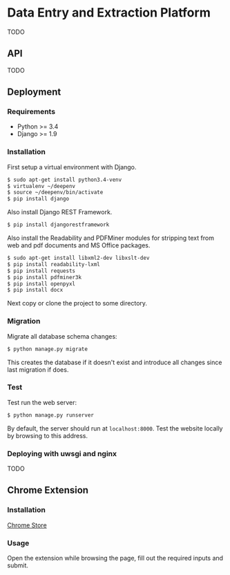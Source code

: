 # Data Entry and Extraction Platform

TODO

## API

TODO

## Deployment

### Requirements

* Python >= 3.4
* Django >= 1.9

### Installation

First setup a virtual environment with Django.

```bash
$ sudo apt-get install python3.4-venv
$ virtualenv ~/deepenv
$ source ~/deepenv/bin/activate
$ pip install django
```

Also install Django REST Framework.

```bash
$ pip install djangorestframework
```

Also install the Readability and PDFMiner modules for stripping text from web and pdf documents and MS Office packages.

```bash
$ sudo apt-get install libxml2-dev libxslt-dev
$ pip install readability-lxml
$ pip install requests
$ pip install pdfminer3k
$ pip install openpyxl
$ pip install docx
```

Next copy or clone the project to some directory.

### Migration

Migrate all database schema changes:

```bash
$ python manage.py migrate
```

This creates the database if it doesn't exist and introduce all changes since last migration if does.

### Test

Test run the web server:

```bash
$ python manage.py runserver
```

By default, the server should run at `localhost:8000`. Test the website locally by browsing to this address.

### Deploying with uwsgi and nginx

TODO

## Chrome Extension

### Installation
[Chrome Store](https://chrome.google.com/webstore/detail/deep-create-lead/eolekcokhpndiemngdnnicfmgehdgplp/)

### Usage
Open the extension while browsing the page, fill out the required inputs and submit.

